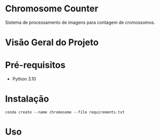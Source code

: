 # Chromosome Counter
Sistema de processamento de imagens para contagem de cromossomos.

# Visão Geral do Projeto

# Pré-requisitos

- Python 3.10

# Instalação

```
conda create --name chromosome --file requirements.txt
```

# Uso
